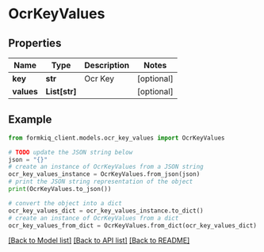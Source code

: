 # OcrKeyValues


## Properties

Name | Type | Description | Notes
------------ | ------------- | ------------- | -------------
**key** | **str** | Ocr Key | [optional] 
**values** | **List[str]** |  | [optional] 

## Example

```python
from formkiq_client.models.ocr_key_values import OcrKeyValues

# TODO update the JSON string below
json = "{}"
# create an instance of OcrKeyValues from a JSON string
ocr_key_values_instance = OcrKeyValues.from_json(json)
# print the JSON string representation of the object
print(OcrKeyValues.to_json())

# convert the object into a dict
ocr_key_values_dict = ocr_key_values_instance.to_dict()
# create an instance of OcrKeyValues from a dict
ocr_key_values_from_dict = OcrKeyValues.from_dict(ocr_key_values_dict)
```
[[Back to Model list]](../README.md#documentation-for-models) [[Back to API list]](../README.md#documentation-for-api-endpoints) [[Back to README]](../README.md)


